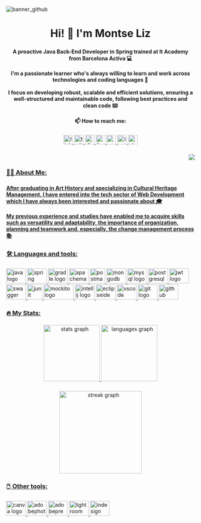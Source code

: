 
![banner_github](https://user-images.githubusercontent.com/118254693/229959669-e6d49961-7756-4521-8d90-c00793d0d6e8.png)

###

<h1 align="center">Hi! 👋 I'm Montse Liz</h1>

###

<h4 align="center">A proactive Java Back-End Developer in Spring trained at It Academy from Barcelona Activa 💻<br><br>I'm a passionate learner who's always willing to learn and work across technologies and coding languages 📖 <br><br>I focus on developing robust, scalable and efficient solutions, ensuring a well-structured and maintainable code, following best practices and clean code ⌨️ <br><br>📫 How to reach me:</h4>

###

<div align="center">
  <a href="https://www.linkedin.com/in/montseliz/" target="_blank">
  <img src="https://img.shields.io/static/v1?message=LinkedIn&logo=linkedin&label=&color=0077B5&logoColor=white&labelColor=&style=for-the-badge" height="25" alt="linkedin logo"  />
  <a href="https://twitter.com/montse_liz" target="_blank">
  <img src="https://img.shields.io/static/v1?message=Twitter&logo=twitter&label=&color=1DA1F2&logoColor=white&labelColor=&style=for-the-badge" height="25" alt="twitter logo"  />
  <a href="https://discord.com/users/1015400233573818449" target="_blank">
  <img src="https://img.shields.io/static/v1?message=Discord&logo=discord&label=&color=7289DA&logoColor=white&labelColor=&style=for-the-badge" height="25" alt="discord logo"  />
  <a href="https://www.hackerrank.com/montse_liz" target="_blank">
  <img src="https://img.shields.io/static/v1?message=HackerRank&logo=hackerrank&label=&color=2EC866&logoColor=white&labelColor=&style=for-the-badge" height="25" alt="hackerrank logo"  />
  <a href="mailto:montse.liz92@gmail.com" target="_blank">
  <img src="https://img.shields.io/static/v1?message=Gmail&logo=gmail&label=&color=D14836&logoColor=white&labelColor=&style=for-the-badge" height="25" alt="gmail logo"  />
  <a href="https://www.instagram.com/montse_liz/" target="_blank">
  <img src="https://img.shields.io/static/v1?message=Instagram&logo=instagram&label=&color=E4405F&logoColor=white&labelColor=&style=for-the-badge" height="25" alt="instagram logo"  />
  <a href="https://stackoverflow.com/users/21574451/montse-liz" target="_blank">
  <img src="https://img.shields.io/static/v1?message=Stackoverflow&logo=stackoverflow&label=&color=FE7A16&logoColor=white&labelColor=&style=for-the-badge" height="25" alt="stackoverflow logo"  />
</div>

###

<div align="right">
  <img src="https://visitor-badge.laobi.icu/badge?page_id=montseliz.montseliz&"  />
</div>

###

<h3 align="left">👩‍💻  About Me:</h3>

###

<h4 align="left">After graduating in Art History and specializing in Cultural Heritage Management, I have entered into the tech sector of Web Development which I have always been interested and passionate about 🎓<br><br>My previous experience and studies have enabled me to acquire skills such as versatility and adaptability, the importance of organization, planning and teamwork and, especially, the change management process 📚</h4>

###

<h3 align="left">🛠 Languages and tools:</h3>

###

<div align="left">
<a href="https://www.java.com/" target="_blank">
<img src="https://cdn.jsdelivr.net/gh/devicons/devicon/icons/java/java-original.svg" height="40" width="52" alt="java logo"/>
<a href="https://spring.io/" target="_blank">
<img src="https://cdn.jsdelivr.net/gh/devicons/devicon/icons/spring/spring-original.svg" height="40" width="52" alt="spring logo"/>
<a href="https://gradle.org/" target="_blank">  
<img src="https://cdn.jsdelivr.net/gh/devicons/devicon/icons/gradle/gradle-plain.svg" height="40" width="52" alt="gradle logo"/>
<a href="https://maven.apache.org/" target="_blank"> 
<img src="https://cdn.simpleicons.org/apachemaven/C71A36" height="40" width="52" alt="apachemaven logo"/>
<a href="https://postman.com" target="_blank"> 
<img src="https://www.vectorlogo.zone/logos/getpostman/getpostman-icon.svg" height="40" width="40" alt="postman"/>
<a href="https://www.mongodb.com/" target="_blank">
<img src="https://cdn.jsdelivr.net/gh/devicons/devicon/icons/mongodb/mongodb-original.svg" height="40" width="52" alt="mongodb logo"/>
<a href="https://www.mysql.com/" target="_blank">
<img src="https://cdn.jsdelivr.net/gh/devicons/devicon/icons/mysql/mysql-original.svg" height="40" width="52" alt="mysql logo"/>
<a href="https://www.postgresql.org/" target="_blank">
<img src="https://cdn.jsdelivr.net/gh/devicons/devicon/icons/postgresql/postgresql-original.svg" height="40" width="52" alt="postgresql logo"/>
<a href="https://jwt.io/" target="_blank">   
<img src="https://cdn.worldvectorlogo.com/logos/jwt-3.svg" height="40" width="52" alt="jwt logo"/>
<a href="https://swagger.io/" target="_blank">   
<img src="https://cdn.svgporn.com/logos/swagger.svg" height="40" width="52" alt="swagger logo"/>
<a href="https://junit.org/junit5/" target="_blank">   
<img src="https://asset.brandfetch.io/idD7RfhCFS/id3KSPzOxb.png" height="40" width="40" alt="junit logo"/>
<a href="https://site.mockito.org/" target="_blank">   
<img src="https://raw.githubusercontent.com/mockito/mockito.github.io/master/img/logo%402x.png" height="40" width="80" alt="mockito logo"/>
<a href="https://www.jetbrains.com/idea/" target="_blank">  
<img src="https://upload.wikimedia.org/wikipedia/commons/9/9c/IntelliJ_IDEA_Icon.svg" height="40" width="52" alt="intellij logo"/>
<a href="https://eclipseide.org/" target="_blank">   
<img src="https://cdn.simpleicons.org/eclipseide/2C2255" height="40" width="52" alt="eclipseide logo"/>
<a href="https://code.visualstudio.com/" target="_blank">     
<img src="https://cdn.jsdelivr.net/gh/devicons/devicon/icons/vscode/vscode-original.svg" height="40" width="52" alt="vscode logo"/>
<a href="https://git-scm.com/" target="_blank">  
<img src="https://cdn.jsdelivr.net/gh/devicons/devicon/icons/git/git-original.svg" height="40" width="52" alt="git logo"/>
<a href="https://github.com/" target="_blank">
<img src="https://cdn.jsdelivr.net/gh/devicons/devicon/icons/github/github-original.svg" height="40" width="52" alt="github logo"/>
</div>

###

<h3 align="left">🔥   My Stats:</h3>

###

<div align="center">
  <img src="https://github-readme-stats.vercel.app/api?username=montseliz&hide_title=false&hide_rank=false&show_icons=true&include_all_commits=true&count_private=true&disable_animations=false&theme=dracula&locale=en&hide_border=false&order=1" height="150" alt="stats graph"  />
  <img src="https://github-readme-stats.vercel.app/api/top-langs?username=montseliz&locale=en&hide_title=false&layout=compact&card_width=320&langs_count=5&theme=dracula&hide_border=false&order=2" height="150" alt="languages graph"  />
</div>

###

<div align="center">
  <img src="https://streak-stats.demolab.com?user=montseliz&locale=en&mode=daily&theme=dark&hide_border=false&border_radius=5&order=3" height="220" alt="streak graph"  />
</div>
 
###

<h3 align="left">🖱️  Other tools:</h3>

###

<div align="left">
<a href="https://www.canva.com/es_es/" target="_blank">
<img src="https://cdn.jsdelivr.net/gh/devicons/devicon/icons/canva/canva-original.svg" height="40" width="52" alt="canva logo"/>
<a href="https://www.adobe.com/in/products/photoshop.html" target="_blank">
<img src="https://upload.wikimedia.org/wikipedia/commons/a/af/Adobe_Photoshop_CC_icon.svg" height="40" width="52" alt="adobephotoshop logo"/>
<a href="https://www.adobe.com/in/products/premiere.html" target="_blank">
<img src="https://cdn.simpleicons.org/adobepremierepro/9999FF" height="40" width="52" alt="adobepremierepro logo"/>
<a href="https://www.adobe.com/products/photoshop-lightroom.html" target="_blank">
<img src="https://upload.wikimedia.org/wikipedia/commons/b/b6/Adobe_Photoshop_Lightroom_CC_logo.svg" height="40" width="52" alt="lightroom logo"/>
<a href="https://www.adobe.com/in/products/indesign.html" target="_blank">
<img src="https://profilinator.rishav.dev/skills-assets/adobeindesign.svg" height="40" width="52" alt="indesign logo"/>

</div>

###
